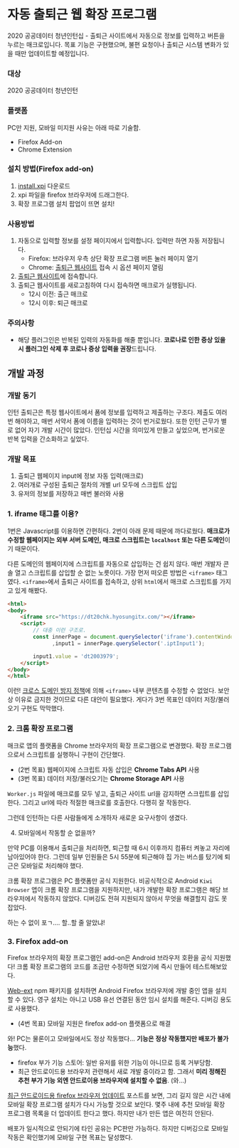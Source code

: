 # 자동 출퇴근 웹 확장 프로그램
2020 공공데이터 청년인턴십 - 출퇴근 사이트에서 자동으로 정보를 입력하고 버튼을 누르는 매크로입니다. 목표 기능은 구현했으며, 불편 요청이나 출퇴근 시스템 변화가 있을 때만 업데이트할 예정입니다.

### 대상
2020 공공데이터 청년인턴

### 플랫폼
PC만 지원, 모바일 미지원 사유는 아래 따로 기술함.

- Firefox Add-on
- Chrome Extension

### 설치 방법(Firefox add-on)
1. [install.xpi](https://github.com/minsik-um/automatic_commute_extension_20pd_internship/raw/master/install.xpi) 다운로드
2. xpi 파일을 firefox 브라우저에 드래그한다.
3. 확장 프로그램 설치 팝업이 뜨면 설치!

### 사용방법
1. 자동으로 입력할 정보를 설정 페이지에서 입력합니다. 입력만 하면 자동 저장됩니다.
    - Firefox: 브라우저 우측 상단 확장 프로그램 버튼 눌러 페이지 열기
    - Chrome: [출퇴근 웹사이트](https://dt20chk.hyosungitx.com/) 접속 시 옵션 페이지 열림
2. [출퇴근 웹사이트](https://dt20chk.hyosungitx.com/)에 접속합니다.
3. 출퇴근 웹사이트를 새로고침하여 다시 접속하면 매크로가 실행됩니다.
    - 12시 이전: 출근 매크로
    - 12시 이후: 퇴근 매크로

### 주의사항
- 해당 플러그인은 반복된 입력의 자동화를 해줄 뿐입니다. **코로나로 인한 증상 있을 시 플러그인 삭제 후 코로나 증상 입력을 권장**드립니다.

## 개발 과정
### 개발 동기
인턴 출퇴근은 특정 웹사이트에서 폼에 정보를 입력하고 제출하는 구조다. 제출도 여러번 해야하고, 매번 서약서 폼에 이름을 입력하는 것이 번거로웠다. 또한 인턴 근무가 별로 없어 자기 개발 시간이 많았다. 인턴십 시간을 의미있게 만들고 싶었으며, 번거로운 반복 입력을 간소화하고 싶었다.

### 개발 목표
1. 출퇴근 웹페이지 input에 정보 자동 입력(매크로)
2. 여러개로 구성된 출퇴근 절차의 개별 url 모두에 스크립트 삽입
3. 유저의 정보를 저장하고 매번 불러와 사용

### 1. iframe 태그를 이용?
1번은 Javascript를 이용하면 간편하다. 2번이 아래 문제 때문에 까다로웠다. **매크로가 수정할 웹페이지는 외부 서버 도메인, 매크로 스크립트는 `localhost` 또는 다른 도메인**이기 때문이다.

다른 도메인의 웹페이지에 스크립트를 자동으로 삽입하는 건 쉽지 않다. 매번 개발자 콘솔 열고 스크립트를 삽입할 순 없는 노릇이다. 가장 먼저 떠오른 방법은 `<iframe>` 태그였다. `<iframe>`에서 출퇴근 사이트를 접속하고, 상위 `html`에서 매크로 스크립트를 가지고 있게 해봤다.

```html
<html>
<body>
    <iframe src="https://dt20chk.hyosungitx.com/"></iframe>
    <script>
        // 대충 이런 구조로.
        const innerPage = document.querySelector('iframe').contentWindow.document
              ,input1 = innerPage.querySelector('.iptInput1');

        input1.value = 'dt2003979';
    </script>
</body>
</html>
```

이런! [크로스 도메인 방지 정책](https://en.wikipedia.org/wiki/Same-origin_policy)에 의해 `<iframe>` 내부 콘텐츠를 수정할 수 없었다. 보안상 이유로 금지한 것이므로 다른 대안이 필요했다. 게다가 3번 목표인 데이터 저장/불러오기 구현도 막막했다.

### 2. 크롬 확장 프로그램
매크로 앱의 플랫폼을 Chrome 브라우저의 확장 프로그램으로 변경했다. 확장 프로그램으로서 스크립트를 실행하니 구현이 간단했다.

- (2번 목표) 웹페이지에 스크립트 자동 삽입은 **Chrome Tabs API** 사용
- (3번 목표) 데이터 저장/불러오기는 **Chrome Storage API** 사용

`Worker.js` 파일에 매크로를 모두 넣고, 출퇴근 사이트 url을 감지하면 스크립트를 삽입한다. 그리고 url에 따라 적절한 매크로를 호출한다. 다행히 잘 작동한다.

그런데 인턴하는 다른 사람들에게 소개하자 새로운 요구사항이 생겼다.

4. 모바일에서 작동할 순 없을까?

만약 PC를 이용해서 출퇴근을 처리하면, 퇴근할 때 6시 이후까지 컴퓨터 켜놓고 자리에 남아있어야 한다. 그런데 일부 인원들은 5시 55분에 퇴근해야 집 가는 버스를 탔기에 퇴근은 모바일로 처리해야 했다. 

크롬 확장 프로그램은 PC 플랫폼만 공식 지원한다. 비공식적으로 Android `Kiwi Browser` 앱이 크롬 확장 프로그램을 지원하지만, 내가 개발한 확장 프로그램은 해당 브라우저에서 작동하지 않았다. 디버깅도 전혀 지원되지 않아서 무엇을 해결할지 감도 못잡았다.

하는 수 없이 포ㄱ.... 할..할 줄 알았냐!

### 3. Firefox add-on
Firefox 브라우저의 확장 프로그램인 add-on은 Android 브라우저 호환을 공식 지원했다! 크롬 확장 프로그램의 코드를 조금만 수정하면 되었기에 즉시 만들어 테스트해보았다. 

[Web-ext](https://extensionworkshop.com/documentation/develop/getting-started-with-web-ext/) npm 패키지를 설치하면 Android Firefox 브라우저에 개발 중인 앱을 설치할 수 있다. 영구 설치는 아니고 USB 유선 연결된 동안 임시 설치를 해준다. 디버깅 용도로 사용했다.

- (4번 목표) 모바일 지원은 firefox add-on 플랫폼으로 해결

와! PC는 물론이고 모바일에서도 정상 작동했다... **기능은 정상 작동했지만 배포가 불가능**했다.

- firefox 부가 기능 스토어: 일반 유저를 위한 기능이 아니므로 등록 거부당함.
- 최근 안드로이드용 브라우저 관련해서 새로 개발 중이라고 함. 그래서 **미리 정해진 추천 부가 기능 외엔 안드로이용 브라우저에 설치할 수 없음**. (와...)

[최근 안드로이드용 firefox 브라우저 업데이트](https://blog.mozilla.org/addons/2020/09/02/update-on-extension-support-in-the-new-firefox-for-android/) 포스트를 보면, 그리 길지 않은 시간 내에 모바일 확장 프로그램 설치가 다시 가능할 것으로 보인다. 몇주 내에 추천 모바일 확장 프로그램 목록을 더 업데이트 한다고 했다. 하지만 내가 만든 앱은 여전히 안된다.

배포가 일시적으로 안되기에 타인 공유는 PC판만 가능하다. 하지만 디버깅으로 모바일 작동은 확인했기에 모바일 구현 목표는 달성했다.